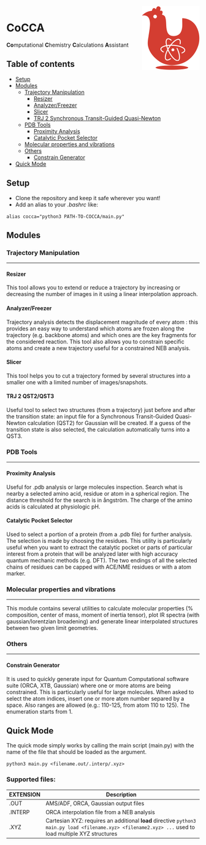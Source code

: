 <img src="img/CoCCA.png" align="right" width="150" height="166"/>

# CoCCA
**Co**mputational **C**hemistry **C**alculations **A**ssistant

## Table of contents
  - [Setup](#setup)
  - [Modules](#modules)
    - [Trajectory Manipulation](#trajectory-manipulation)
      - [Resizer](#resizer)
      - [Analyzer/Freezer](#analyzer/freezer)
      - [Slicer](#slicer)
      - [TRJ 2 Synchronous Transit-Guided Quasi-Newton](#TRJ-2-QST2/QST3)
    - [PDB Tools](#pdb-tools)
      - [Proximity Analysis](#proximity-analysis)
      - [Catalytic Pocket Selector](#catalytic-pocket-selector)
    - [Molecular properties and vibrations](#molecular-properties-and-vibrations)
    - [Others](#others)
      - [Constrain Generator](#constrain-generator)
  - [Quick Mode](#quick-mode)

## Setup
- Clone the repository and keep it safe wherever you want!
- Add an alias to your *.bashrc* like:

```
alias cocca="python3 PATH-TO-COCCA/main.py"
```

## Modules
### Trajectory Manipulation
---
#### **Resizer**
This tool allows you to extend or reduce a trajectory by increasing or decreasing the number of images in it using a linear interpolation approach.

#### **Analyzer/Freezer**
Trajectory analysis detects the displacement magnitude of every atom : this provides an easy way to understand which atoms are frozen along the trajectory (e.g. backbone atoms) and which ones are the key fragments for the considered reaction. This tool also allows you to constrain specific atoms and create a new trajectory useful for a constrained NEB analysis.

#### **Slicer**
This tool helps you to cut a trajectory formed by several structures into a smaller one with a limited number of images/snapshots.

#### **TRJ 2 QST2/QST3**
Useful tool to select two structures (from a trajectory) just before and after the transition state: an input file for a Synchronous Transit-Guided Quasi-Newton calculation (QST2) for Gaussian will be created. If a guess of the transition state is also selected, the calculation automatically turns into a QST3.
### PDB Tools
---
#### **Proximity Analysis**
Useful for .pdb analysis or large molecules inspection. Search what is nearby a selected amino acid, residue or atom in a spherical region. The distance threshold for the search is in ångström. The charge of the amino acids is calculated at physiologic pH.

#### **Catalytic Pocket Selector**
Used to select a portion of a protein (from a .pdb file) for further analysis. The selection is made by choosing the residues. This utility is particularly useful when you want to extract the catalytic pocket or parts of particular interest from a protein that will be analyzed later with high accuracy quantum mechanic methods (e.g. DFT). The two endings of all the selected chains of residues can be capped with ACE/NME residues or with a atom marker.

### Molecular properties and vibrations
---
This module contains several utilities to calculate molecular properties (% composition, center of mass, moment of inertia tensor), plot IR spectra (with gaussian/lorentzian broadening) and generate linear interpolated structures between two given limit geometries.

### Others
---
#### **Constrain Generator**
It is used to quickly generate input for Quantum Computational software suite (ORCA, XTB, Gaussian) where one or more atoms are being constrained. This is particularly useful for large molecules.
When asked to select the atom indices, insert one or more atom number separed by a space. Also ranges are allowed (e.g.: 110-125, from atom 110 to 125). The enumeration starts from 1.

## Quick Mode
The quick mode simply works by calling the main script (main.py) with the name of the file that should be loaded as the argument.
```
python3 main.py <filename.out/.interp/.xyz>
```

### Supported files:
| EXTENSION | Description |
| ----------- | ----------- |
| .OUT | AMS/ADF, ORCA, Gaussian output files |
| .INTERP | ORCA interpolation file from a NEB analysis |
| .XYZ | Cartesian XYZ: requires an additional **load** directive ```python3 main.py load <filename.xyz> <filename2.xyz> ...``` used to load multiple XYZ structures |
